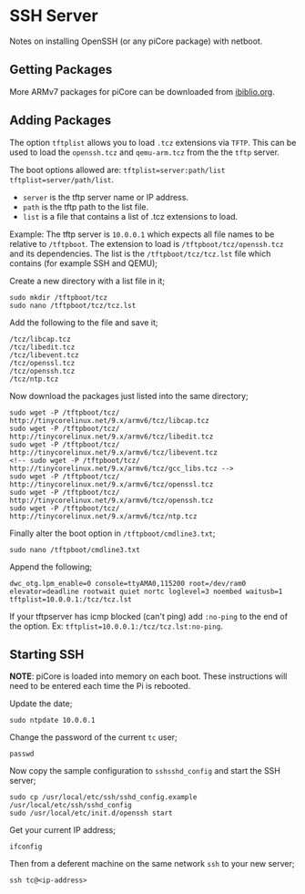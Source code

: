 # SSH Server

Notes on installing OpenSSH (or any piCore package) with netboot.

## Getting Packages

More ARMv7 packages for piCore can be downloaded from [ibiblio.org](http://distro.ibiblio.org/tinycorelinux/8.x/armv7/tcz/).

## Adding Packages

The option `tftplist` allows you to load `.tcz` extensions via `TFTP`. This can be used to load the `openssh.tcz` and `qemu-arm.tcz` from the the `tftp` server.

The boot options allowed are: `tftplist=server:path/list tftplist=server/path/list`.

* `server` is the tftp server name or IP address.
* `path` is the tftp path to the list file.
* `list` is a file that contains a list of .tcz extensions to load.

Example: The tftp server is `10.0.0.1` which expects all file names to be relative to `/tftpboot`. The extension to load is `/tftpboot/tcz/openssh.tcz` and its dependencies. The list is the `/tftpboot/tcz/tcz.lst` file which contains (for example SSH and QEMU);

Create a new directory with a list file in it;

    sudo mkdir /tftpboot/tcz
    sudo nano /tftpboot/tcz/tcz.lst

Add the following to the file and save it;

	/tcz/libcap.tcz
	/tcz/libedit.tcz
	/tcz/libevent.tcz
	/tcz/openssl.tcz
	/tcz/openssh.tcz
	/tcz/ntp.tcz

Now download the packages just listed into the same directory;

	sudo wget -P /tftpboot/tcz/  http://tinycorelinux.net/9.x/armv6/tcz/libcap.tcz
	sudo wget -P /tftpboot/tcz/  http://tinycorelinux.net/9.x/armv6/tcz/libedit.tcz
	sudo wget -P /tftpboot/tcz/  http://tinycorelinux.net/9.x/armv6/tcz/libevent.tcz
	<!-- sudo wget -P /tftpboot/tcz/  http://tinycorelinux.net/9.x/armv6/tcz/gcc_libs.tcz -->
	sudo wget -P /tftpboot/tcz/  http://tinycorelinux.net/9.x/armv6/tcz/openssl.tcz
	sudo wget -P /tftpboot/tcz/  http://tinycorelinux.net/9.x/armv6/tcz/openssh.tcz
	sudo wget -P /tftpboot/tcz/  http://tinycorelinux.net/9.x/armv6/tcz/ntp.tcz

Finally alter the boot option in `/tftpboot/cmdline3.txt`;

	sudo nano /tftpboot/cmdline3.txt

Append the following;

    dwc_otg.lpm_enable=0 console=ttyAMA0,115200 root=/dev/ram0 elevator=deadline rootwait quiet nortc loglevel=3 noembed waitusb=1 tftplist=10.0.0.1:/tcz/tcz.lst

If your tftpserver has icmp blocked (can't ping) add `:no-ping` to the end of the option. Ex: `tftplist=10.0.0.1:/tcz/tcz.lst:no-ping`.

## Starting SSH

__NOTE__: piCore is loaded into memory on each boot. These instructions will need to be entered each time the Pi is rebooted.

Update the date;

	sudo ntpdate 10.0.0.1

Change the password of the current `tc` user;

	passwd

Now copy the sample configuration to `sshsshd_config` and start the SSH server;

	sudo cp /usr/local/etc/ssh/sshd_config.example /usr/local/etc/ssh/sshd_config
	sudo /usr/local/etc/init.d/openssh start

Get your current IP address;

	ifconfig

Then from a deferent machine on the same network `ssh` to your new server;

	ssh tc@<ip-address>
